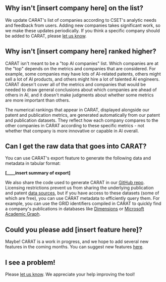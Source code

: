 ## Why isn't [insert company here] on the list?

We update CARAT's list of companies according to CSET's analytic needs and feedback from users. Adding new companies takes significant work, so we make these updates periodically. If you think a specific company should be added to CARAT, please [let us know](https://forms.gle/7RxrtAJHya2FmjXB6).

## Why isn't [insert company here] ranked higher?

CARAT isn't meant to be a "top AI companies" list. Which companies are at the "top" depends on the metrics and companies that are considered. For example, some companies may have lots of AI-related patents, others might sell a lot of AI products, and others might hire a lot of talented AI engineers. CARAT doesn't cover all of the metrics and companies that would be needed to draw general conclusions about which companies are ahead of others in AI, and it doesn't make judgments about whether some metrics are more important than others.

The numerical rankings that appear in CARAT, displayed alongside our patent and publication metrics, are generated automatically from our patent and publication datasets. They reflect how each company compares to the other companies in CARAT according to these specific metrics - not whether that company is more innovative or capable in AI overall.

## Can I get the raw data that goes into CARAT?

You can use CARAT's export feature to generate the following data and metadata in tabular format:

**[____insert summary of export]**

We also share the code used to generate CARAT in our [GitHub repo](https://github.com/georgetown-cset/ai-companies-visualization). Licensing restrictions prevent us from sharing the underlying publication and patent [data sources](_____), but if you have access to these datasets (some of which are free), you can use CARAT metadata to efficiently query them. For example, you can use the GRID identifiers compiled in CARAT to quickly find a company's publications in databases like [Dimensions](https://www.dimensions.ai/) or [Microsoft Academic Graph](https://www.microsoft.com/en-us/research/project/microsoft-academic-graph/).

## Could you please add [insert feature here]?

Maybe! CARAT is a work in progress, and we hope to add several new features in the coming months. You can suggest new features [here](https://forms.gle/7RxrtAJHya2FmjXB6).

## I see a problem!

Please [let us know](https://forms.gle/7RxrtAJHya2FmjXB6). We appreciate your help improving the tool!
